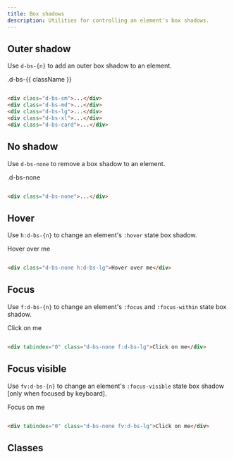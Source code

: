 ```yaml
---
title: Box shadows
description: Utilities for controlling an element's box shadows.
---
```


## Outer shadow

Use `d-bs-{n}` to add an outer box shadow to an element.

<code-well-header class="d-fl-col4 d-flg16 d-fw-wrap d-p24 d-bgc-purple-100 d-bgo50 d-w100p d-hmn102" custom>
  <div v-for="className in boxShadowSizes" class="d-fl-center d-p16 d-bar8 d-bgc-white d-fs-200 d-fw-bold" :class="`d-bs-${className}`">.d-bs-{{ className }}</div>
</code-well-header>

```html

<div class="d-bs-sm">...</div>
<div class="d-bs-md">...</div>
<div class="d-bs-lg">...</div>
<div class="d-bs-xl">...</div>
<div class="d-bs-card">...</div>
```

## No shadow

Use `d-bs-none` to remove a box shadow to an element.

<code-well-header class="d-fl-center d-p24 d-bgc-magenta-100 d-bgo50 d-w100p d-hmn102" custom>
  <div class="d-fl-center d-p16 d-bar8 d-bgc-white d-fs-200 d-fw-bold d-bs-none">.d-bs-none</div>
</code-well-header>

```html

<div class="d-bs-none">...</div>
```

## Hover

Use `h:d-bs-{n}` to change an element's `:hover` state box shadow.

<code-well-header class="d-fl-center d-p24 d-bgc-purple-100 d-bgo50 d-w100p d-hmn102" custom>
  <div class="d-fl-center d-p16 d-bar8 d-bgc-white d-fs-200 d-fw-bold d-bs-none h:d-bs-lg">Hover over me</div>
</code-well-header>

```html

<div class="d-bs-none h:d-bs-lg">Hover over me</div>
```

## Focus

Use `f:d-bs-{n}` to change an element's `:focus` and `:focus-within` state box shadow.

<code-well-header class="d-fl-center d-p24 d-bgc-magenta-100 d-bgo50 d-w100p d-hmn102" custom>
  <div tabindex="0" class="d-fl-center d-p16 d-bar8 d-bgc-white d-fs-200 d-fw-bold d-bs-none f:d-bs-lg">Click on me</div>
</code-well-header>

```html

<div tabindex="0" class="d-bs-none f:d-bs-lg">Click on me</div>
```

## Focus visible

Use `fv:d-bs-{n}` to change an element's `:focus-visible` state box shadow [only when focused by keyboard].

<code-well-header class="d-fl-center d-p24 d-bgc-magenta-100 d-bgo50 d-w100p d-hmn102" custom>
  <div tabindex="0" class="d-fl-center d-p16 d-bar8 d-bgc-white d-fs-200 d-fw-bold d-bs-none fv:d-bs-lg">Focus on me</div>
</code-well-header>

```html

<div tabindex="0" class="d-bs-none fv:d-bs-lg">Click on me</div>
```

## Classes

<utility-class-table>
  <template #content>
    <tbody>
      <tr v-for="size in boxShadowSizes">
        <th scope="row" class="d-ff-mono d-fc-purple-400 d-fw-normal d-fs-100">.d-bs-{{ size }}</th>
        <td v-if="size !== 'card'" class="d-ff-mono d-fs-100">
            box-shadow: var(--dt-shadow-{{ size }}-0-x) var(--dt-shadow-{{ size }}-0-y) var(--dt-shadow-{{ size }}-0-blur) var(--dt-shadow-{{ size }}-0-spread) var(--dt-shadow-{{ size }}-0-color) !important;
        </td>
        <td v-else class="d-ff-mono d-fs-100">
            box-shadow: var(--dt-shadow-card-0-x) var(--dt-shadow-card-0-y) var(--dt-shadow-card-0-blur) var(--dt-shadow-card-0-spread) var(--dt-shadow-card-0-color),<br/>
            var(--dt-shadow-card-1-x) var(--dt-shadow-card-1-y) var(--dt-shadow-card-1-blur) var(--dt-shadow-card-1-spread) var(--dt-shadow-card-1-color),<br/>
            var(--dt-shadow-card-2-x) var(--dt-shadow-card-2-y) var(--dt-shadow-card-2-blur) var(--dt-shadow-card-2-spread) var(--dt-shadow-card-2-color)<br/>
            !important
        </td>
      </tr>
      <tr>
        <th scope="row" class="d-ff-mono d-fc-purple-400 d-fw-normal d-fs-100">.d-bs-none</th>
        <td class="d-ff-mono d-fs-100">box-shadow: none !important;</td>
      </tr>
      <tr>
        <th scope="row" class="d-ff-mono d-fc-purple-400 d-fw-normal d-fs-100">.d-bs-unset</th>
        <td class="d-ff-mono d-fs-100">box-shadow: unset !important;</td>
      </tr>
    </tbody>
  </template>
</utility-class-table>

<script setup>
const boxShadowSizes = ['sm', 'md', 'lg', 'xl', 'card'];
</script>
